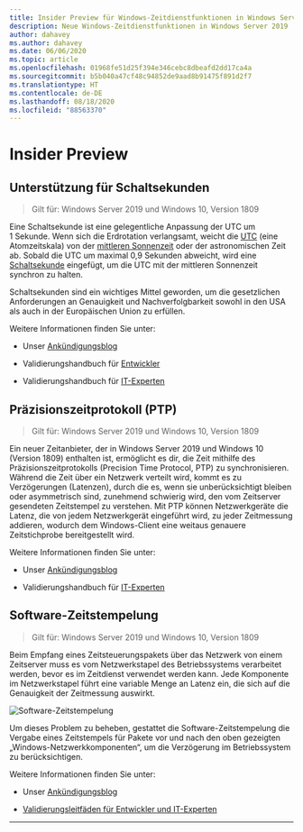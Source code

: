 ```yaml
---
title: Insider Preview für Windows-Zeitdienstfunktionen in Windows Server 2019
description: Neue Windows-Zeitdienstfunktionen in Windows Server 2019
author: dahavey
ms.author: dahavey
ms.date: 06/06/2020
ms.topic: article
ms.openlocfilehash: 01968fe51d25f394e346cebc8dbeafd2dd17ca4a
ms.sourcegitcommit: b5b040a47cf48c94852de9aad8b91475f891d2f7
ms.translationtype: HT
ms.contentlocale: de-DE
ms.lasthandoff: 08/18/2020
ms.locfileid: "88563370"
---
```

# <a name="insider-preview"></a>Insider Preview


## <a name="leap-second-support"></a>Unterstützung für Schaltsekunden

> Gilt für: Windows Server 2019 und Windows 10, Version 1809

Eine Schaltsekunde ist eine gelegentliche Anpassung der UTC um 1 Sekunde. Wenn sich die Erdrotation verlangsamt, weicht die [UTC](https://en.wikipedia.org/wiki/Coordinated_Universal_Time) (eine Atomzeitskala) von der [mittleren Sonnenzeit](https://en.wikipedia.org/wiki/Solar_time#Mean_solar_time) oder der astronomischen Zeit ab. Sobald die UTC um maximal 0,9 Sekunden abweicht, wird eine [Schaltsekunde](https://en.wikipedia.org/wiki/Leap_second) eingefügt, um die UTC mit der mittleren Sonnenzeit synchron zu halten.

Schaltsekunden sind ein wichtiges Mittel geworden, um die gesetzlichen Anforderungen an Genauigkeit und Nachverfolgbarkeit sowohl in den USA als auch in der Europäischen Union zu erfüllen.

Weitere Informationen finden Sie unter:

- Unser [Ankündigungsblog](https://techcommunity.microsoft.com/t5/networking-blog/top-10-networking-features-in-windows-server-2019-10-accurate/ba-p/339739/)

- Validierungshandbuch für [Entwickler](https://aka.ms/Dev-LeapSecond)

- Validierungshandbuch für [IT-Experten](https://aka.ms/ITPro-LeapSecond)


## <a name="precision-time-protocol"></a>Präzisionszeitprotokoll (PTP)

> Gilt für: Windows Server 2019 und Windows 10, Version 1809

Ein neuer Zeitanbieter, der in Windows Server 2019 und Windows 10 (Version 1809) enthalten ist, ermöglicht es dir, die Zeit mithilfe des Präzisionszeitprotokolls (Precision Time Protocol, PTP) zu synchronisieren. Während die Zeit über ein Netzwerk verteilt wird, kommt es zu Verzögerungen (Latenzen), durch die es, wenn sie unberücksichtigt bleiben oder asymmetrisch sind, zunehmend schwierig wird, den vom Zeitserver gesendeten Zeitstempel zu verstehen. Mit PTP können Netzwerkgeräte die Latenz, die von jedem Netzwerkgerät eingeführt wird, zu jeder Zeitmessung addieren, wodurch dem Windows-Client eine weitaus genauere Zeitstichprobe bereitgestellt wird.

Weitere Informationen finden Sie unter:

- Unser [Ankündigungsblog](https://techcommunity.microsoft.com/t5/networking-blog/top-10-networking-features-in-windows-server-2019-10-accurate/ba-p/339739/)

- Validierungshandbuch für [IT-Experten](https://aka.ms/PTPValidation)


## <a name="software-timestamping"></a>Software-Zeitstempelung

> Gilt für: Windows Server 2019 und Windows 10, Version 1809

Beim Empfang eines Zeitsteuerungspakets über das Netzwerk von einem Zeitserver muss es vom Netzwerkstapel des Betriebssystems verarbeitet werden, bevor es im Zeitdienst verwendet werden kann. Jede Komponente im Netzwerkstapel führt eine variable Menge an Latenz ein, die sich auf die Genauigkeit der Zeitmessung auswirkt.

![Software-Zeitstempelung](../media/Windows-Time-Service/software-timestamping.png)

Um dieses Problem zu beheben, gestattet die Software-Zeitstempelung die Vergabe eines Zeitstempels für Pakete vor und nach den oben gezeigten „Windows-Netzwerkkomponenten“, um die Verzögerung im Betriebssystem zu berücksichtigen.

Weitere Informationen finden Sie unter:

- Unser [Ankündigungsblog](https://techcommunity.microsoft.com/t5/networking-blog/top-10-networking-features-in-windows-server-2019-10-accurate/ba-p/339739/)

- [Validierungsleitfäden für Entwickler und IT-Experten](https://github.com/microsoft/W32Time/tree/master/Leap%20Seconds)


---
